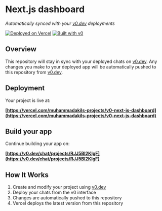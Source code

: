 # Next.js dashboard

*Automatically synced with your [v0.dev](https://v0.dev) deployments*

[![Deployed on Vercel](https://img.shields.io/badge/Deployed%20on-Vercel-black?style=for-the-badge&logo=vercel)](https://vercel.com/muhammadakils-projects/v0-next-js-dashboard)
[![Built with v0](https://img.shields.io/badge/Built%20with-v0.dev-black?style=for-the-badge)](https://v0.dev/chat/projects/RJJ5Bl2KlgF)

## Overview

This repository will stay in sync with your deployed chats on [v0.dev](https://v0.dev).
Any changes you make to your deployed app will be automatically pushed to this repository from [v0.dev](https://v0.dev).

## Deployment

Your project is live at:

**[https://vercel.com/muhammadakils-projects/v0-next-js-dashboard](https://vercel.com/muhammadakils-projects/v0-next-js-dashboard)**

## Build your app

Continue building your app on:

**[https://v0.dev/chat/projects/RJJ5Bl2KlgF](https://v0.dev/chat/projects/RJJ5Bl2KlgF)**

## How It Works

1. Create and modify your project using [v0.dev](https://v0.dev)
2. Deploy your chats from the v0 interface
3. Changes are automatically pushed to this repository
4. Vercel deploys the latest version from this repository
